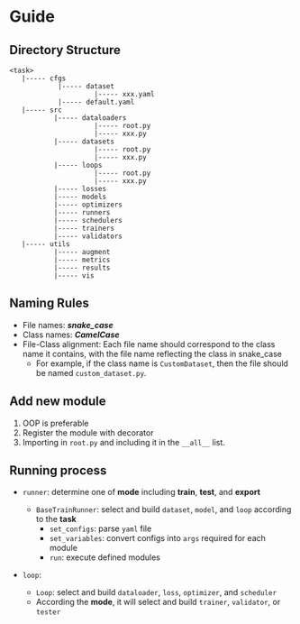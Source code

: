 # Guide

## Directory Structure
```
<task>
   |----- cfgs
            |----- dataset
                     |----- xxx.yaml
            |----- default.yaml
   |----- src
           |----- dataloaders
                     |----- root.py
                     |----- xxx.py
           |----- datasets
                     |----- root.py
                     |----- xxx.py
           |----- loops
                     |----- root.py
                     |----- xxx.py
           |----- losses
           |----- models
           |----- optimizers         
           |----- runners
           |----- schedulers
           |----- trainers
           |----- validators
   |----- utils
           |----- augment
           |----- metrics
           |----- results
           |----- vis
```

## Naming Rules
- File names: ***snake_case***
- Class names: ***CamelCase***
- File-Class alignment: Each file name should correspond to the class name it contains, with the file name reflecting the class in snake_case
    - For example, if the class name is `CustomDataset`, then the file should be named `custom_dataset.py`.

## Add new module
1. OOP is preferable
2. Register the module with decorator
3. Importing in `root.py` and including it in the `__all__` list.

## Running process

- `runner`: determine one of **mode** including **train**, **test**, and **export** 
    - `BaseTrainRunner`: select and build `dataset`, `model`, and `loop` according to the **task**
        - `set_configs`: parse `yaml` file
        - `set_variables`: convert configs into `args` required for each module
        - `run`: execute defined modules

- `loop`: 
    - `Loop`: select and build `dataloader`, `loss`, `optimizer`, and `scheduler`
    - According the **mode**, it will select and build `trainer`, `validator`, or `tester`
    




